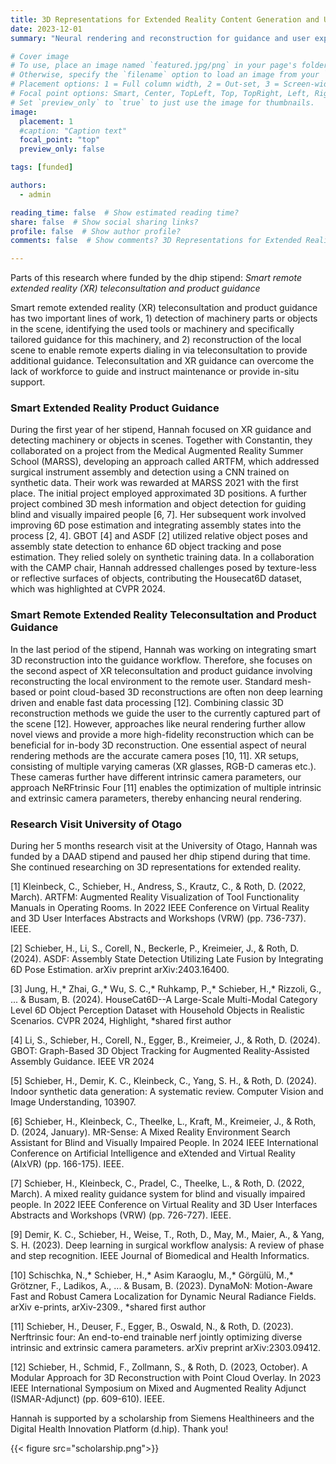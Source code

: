 ```yaml
---
title: 3D Representations for Extended Reality Content Generation and User Experience
date: 2023-12-01
summary: "Neural rendering and reconstruction for guidance and user experience."

# Cover image
# To use, place an image named `featured.jpg/png` in your page's folder.
# Otherwise, specify the `filename` option to load an image from your `assets/media/` folder.
# Placement options: 1 = Full column width, 2 = Out-set, 3 = Screen-width
# Focal point options: Smart, Center, TopLeft, Top, TopRight, Left, Right, BottomLeft, Bottom, BottomRight
# Set `preview_only` to `true` to just use the image for thumbnails.
image:
  placement: 1
  #caption: "Caption text"
  focal_point: "top"
  preview_only: false

tags: [funded]

authors:
  - admin

reading_time: false  # Show estimated reading time?
share: false  # Show social sharing links?
profile: false  # Show author profile?
comments: false  # Show comments? 3D Representations for Extended Reality Content Generation and User Experience

---
```


Parts of this research where funded by the dhip stipend:
*Smart remote extended reality (XR) teleconsultation and product guidance*

Smart remote extended reality (XR) teleconsultation and product guidance has two important lines of work, 1) detection of machinery parts or objects in the scene, identifying the used tools or machinery and specifically tailored guidance for this machinery, and 2) reconstruction of the local scene to enable remote experts dialing in via teleconsultation to provide additional guidance. Teleconsultation and XR guidance can overcome the lack of workforce to guide and instruct maintenance or provide in-situ support.

### Smart Extended Reality Product Guidance

During the first year of her stipend, Hannah focused on XR guidance and detecting machinery or objects in scenes. Together with Constantin, they collaborated on a project from the Medical Augmented Reality Summer School (MARSS), developing an approach called ARTFM, which addressed surgical instrument assembly and detection using a CNN trained on synthetic data. Their work was rewarded at MARSS 2021 with the first place. The initial project employed approximated 3D positions. A further project combined 3D mesh information and object detection for guiding blind and visually impaired people [6, 7]. Her subsequent work involved improving 6D pose estimation and integrating assembly states into the process [2, 4]. GBOT [4] and ASDF [2] utilized relative object poses and assembly state detection to enhance 6D object tracking and pose estimation. They relied solely on synthetic training data. In a collaboration with the CAMP chair, Hannah addressed challenges posed by texture-less or reflective surfaces of objects, contributing the Housecat6D dataset, which was highlighted at CVPR 2024.

### Smart Remote Extended Reality Teleconsultation and Product Guidance

In the last period of the stipend, Hannah was working on integrating smart 3D reconstruction into the guidance workflow. 
Therefore, she focuses on the second aspect of XR teleconsultation and product guidance involving reconstructing the local environment to the remote user. Standard mesh-based or point cloud-based 3D reconstructions are often non deep learning driven and enable fast data processing [12]. Combining classic 3D reconstruction methods we guide the user to the currently captured part of the scene [12]. However, approaches like neural rendering further allow novel views and provide a more high-fidelity reconstruction which can be beneficial for in-body 3D reconstruction. One essential aspect of neural rendering methods are the accurate camera poses [10, 11]. XR  setups, consisting of multiple varying cameras (XR glasses, RGB-D cameras etc.). These cameras further have different intrinsic camera parameters, our approach NeRFtrinsic Four [11] enables the optimization of multiple intrinsic and extrinsic camera parameters, thereby enhancing neural rendering.

### Research Visit University of Otago

During her 5 months research visit at the University of Otago, Hannah was funded by a DAAD stipend and paused her dhip stipend during that time. She continued researching on 3D representations for extended reality.


[1] Kleinbeck, C., Schieber, H., Andress, S., Krautz, C., & Roth, D. (2022, March). ARTFM: Augmented Reality Visualization of Tool Functionality Manuals in Operating Rooms. In 2022 IEEE Conference on Virtual Reality and 3D User Interfaces Abstracts and Workshops (VRW) (pp. 736-737). IEEE.

[2] Schieber, H., Li, S., Corell, N., Beckerle, P., Kreimeier, J., & Roth, D. (2024). ASDF: Assembly State Detection Utilizing Late Fusion by Integrating 6D Pose Estimation. arXiv preprint arXiv:2403.16400.

[3] Jung, H.,* Zhai, G.,* Wu, S. C.,* Ruhkamp, P.,* Schieber, H.,* Rizzoli, G., ... & Busam, B. (2024). HouseCat6D--A Large-Scale Multi-Modal Category Level 6D Object Perception Dataset with Household Objects in Realistic Scenarios. CVPR 2024, Highlight, *shared first author

[4] Li, S., Schieber, H., Corell, N., Egger, B., Kreimeier, J., & Roth, D. (2024). GBOT: Graph-Based 3D Object Tracking for Augmented Reality-Assisted Assembly Guidance. IEEE VR 2024

[5] Schieber, H., Demir, K. C., Kleinbeck, C., Yang, S. H., & Roth, D. (2024). Indoor synthetic data generation: A systematic review. Computer Vision and Image Understanding, 103907.

[6] Schieber, H., Kleinbeck, C., Theelke, L., Kraft, M., Kreimeier, J., & Roth, D. (2024, January). MR-Sense: A Mixed Reality Environment Search Assistant for Blind and Visually Impaired People. In 2024 IEEE International Conference on Artificial Intelligence and eXtended and Virtual Reality (AIxVR) (pp. 166-175). IEEE.

[7] Schieber, H., Kleinbeck, C., Pradel, C., Theelke, L., & Roth, D. (2022, March). A mixed reality guidance system for blind and visually impaired people. In 2022 IEEE Conference on Virtual Reality and 3D User Interfaces Abstracts and Workshops (VRW) (pp. 726-727). IEEE.

[9] Demir, K. C., Schieber, H., Weise, T., Roth, D., May, M., Maier, A., & Yang, S. H. (2023). Deep learning in surgical workflow analysis: A review of phase and step recognition. IEEE Journal of Biomedical and Health Informatics.

[10] Schischka, N.,* Schieber, H.,* Asim Karaoglu, M.,* Görgülü, M.,* Grötzner, F., Ladikos, A., ... & Busam, B. (2023). DynaMoN: Motion-Aware Fast and Robust Camera Localization for Dynamic Neural Radiance Fields. arXiv e-prints, arXiv-2309., *shared first author

[11] Schieber, H., Deuser, F., Egger, B., Oswald, N., & Roth, D. (2023). Nerftrinsic four: An end-to-end trainable nerf jointly optimizing diverse intrinsic and extrinsic camera parameters. arXiv preprint arXiv:2303.09412.

[12] Schieber, H., Schmid, F., Zollmann, S., & Roth, D. (2023, October). A Modular Approach for 3D Reconstruction with Point Cloud Overlay. In 2023 IEEE International Symposium on Mixed and Augmented Reality Adjunct (ISMAR-Adjunct) (pp. 609-610). IEEE.


Hannah is supported by a scholarship from Siemens Healthineers and the Digital Health Innovation Platform (d.hip). Thank you!

{{< figure src="scholarship.png">}}
